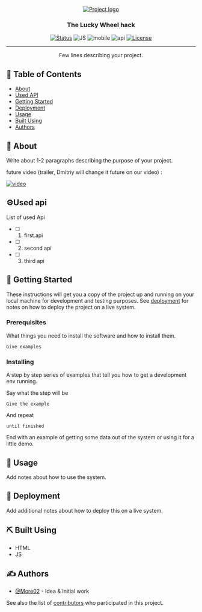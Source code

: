 <p align="center">
  <a href="" rel="noopener">
 <img src="https://cdn.dribbble.com/users/103608/screenshots/3779175/hackathon.gif" alt="Project logo"></a>
</p>

<h3 align="center">The Lucky Wheel hack</h3>

<div align="center">

[![Status](https://img.shields.io/badge/status-active-success.svg)]()
![JS](https://img.shields.io/badge/JS-ES2020-red)
![mobile](https://img.shields.io/badge/mobile-ready-green)
![api](https://img.shields.io/badge/API-0-brightgreen)
[![License](https://img.shields.io/badge/license-MIT-blue.svg)](/LICENSE)

</div>

---

<p align="center"> Few lines describing your project.
    <br>
</p>

## 📝 Table of Contents

- [About](#about)
- [Used API](#api)
- [Getting Started](#getting_started)
- [Deployment](#deployment)
- [Usage](#usage)
- [Built Using](#built_using)
- [Authors](#authors)

## 🧐 About <a name = "about"></a>

Write about 1-2 paragraphs describing the purpose of your project.

future video (trailer, Dmitriy will change it future on our video) :

[![video](https://img.youtube.com/vi/yhzYFRYipmI/1.jpg)](https://youtu.be/yhzYFRYipmI)

## ⚙Used api<a name = "about"></a>

List of used Api

- [ ] 1. first.api
- [ ] 2. second api
- [ ] 3. third api

## 🏁 Getting Started <a name = "getting_started"></a>

These instructions will get you a copy of the project up and running on your local machine for development and testing purposes. See [deployment](#deployment) for notes on how to deploy the project on a live system.

### Prerequisites

What things you need to install the software and how to install them.

```
Give examples
```

### Installing

A step by step series of examples that tell you how to get a development env running.

Say what the step will be

```
Give the example
```

And repeat

```
until finished
```

End with an example of getting some data out of the system or using it for a little demo.

## 🎈 Usage <a name="usage"></a>

Add notes about how to use the system.

## 🚀 Deployment <a name = "deployment"></a>

Add additional notes about how to deploy this on a live system.

## ⛏️ Built Using <a name = "built_using"></a>

- HTML
- JS

## ✍️ Authors <a name = "authors"></a>

- [@More02](https://github.com/More02) - Idea & Initial work

See also the list of [contributors](https://github.com/) who participated in this project.
